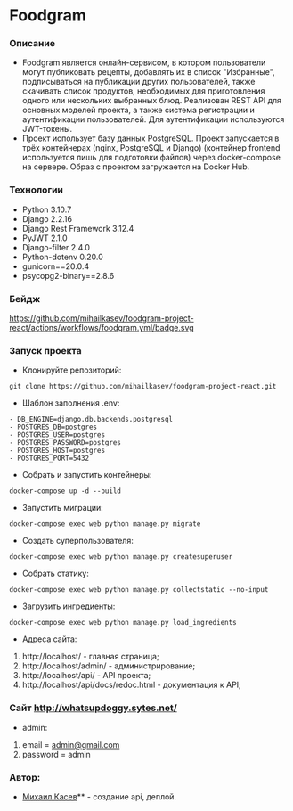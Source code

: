 # Foodgram

### Описание
- Foodgram является онлайн-сервисом, в котором пользователи могут публиковать рецепты, добавлять их в список "Избранные", подписываться на публикации других пользователей, также скачивать список продуктов, необходимых для приготовления одного или нескольких выбранных блюд. Реализован REST API для основных моделей проекта, а также система регистрации и аутентификации пользователей. Для аутентификации используются JWT-токены.
- Проект использует базу данных PostgreSQL. Проект запускается в трёх контейнерах (nginx, PostgreSQL и Django) (контейнер frontend используется лишь для подготовки файлов) через docker-compose на сервере. Образ с проектом загружается на Docker Hub.
### Технологии
- Python 3.10.7
- Django 2.2.16
- Django Rest Framework 3.12.4
- PyJWT 2.1.0
- Django-filter 2.4.0
- Python-dotenv 0.20.0
- gunicorn==20.0.4
- psycopg2-binary==2.8.6

### Бейдж

https://github.com/mihailkasev/foodgram-project-react/actions/workflows/foodgram.yml/badge.svg

### Запуск проекта 
- Клонируйте репозиторий:
```
git clone https://github.com/mihailkasev/foodgram-project-react.git
```
- Шаблон заполнения .env:
```
- DB_ENGINE=django.db.backends.postgresql
- POSTGRES_DB=postgres
- POSTGRES_USER=postgres
- POSTGRES_PASSWORD=postgres
- POSTGRES_HOST=postgres
- POSTGRES_PORT=5432
```
- Собрать и запустить контейнеры:
```
docker-compose up -d --build
```
- Запустить миграции:
```
docker-compose exec web python manage.py migrate
```
- Создать суперпользователя:
```
docker-compose exec web python manage.py createsuperuser
```
- Собрать статику:
```
docker-compose exec web python manage.py collectstatic --no-input
```
- Загрузить ингредиенты:
```
docker-compose exec web python manage.py load_ingredients
```
- Адреса сайта:
1) http://localhost/ - главная страница;
3) http://localhost/admin/ - администрирование;
4) http://localhost/api/ - API проекта;
5) http://localhost/api/docs/redoc.html - документация к API;

### Сайт http://whatsupdoggy.sytes.net/
- admin:
1) email = admin@gmail.com
2) password = admin
### Автор:
- [Михаил Касев](https://github.com/mihailkasev/)** - создание api, деплой.
